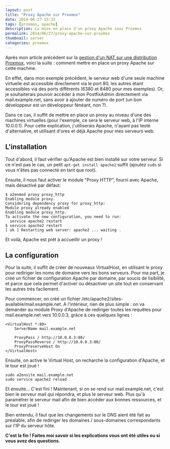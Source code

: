 ```yaml
---
layout: post
title: "Proxy Apache sur Proxmox"
date: 2014-06-27 15:33
tags: [proxmox, apache]
description: La mise en place d'un proxy Apache sous Proxmox
permalink: 2014/06/27/proxy-apache-sur-proxmox
thumbnail: server
categories: proxmox
---
```


Après mon article précédent sur la [gestion d'un NAT sur une distribution Proxmox](/blog/2013/09/18/proxmox-et-la-gestion-du-nat/), voici la suite : comment mettre en place un proxy Apache sur cette machine.<!-- more -->

En effet, dans mon exemple précédent, le serveur web d'une seule machine virtuelle est accessible directement via le port 80, les autres étant accessibles via des ports différents (6380 et 8480 pour mes exemples). Or, je souhaiterais pouvoir accéder à mon PostfixAdmin directement via mail.example.net, sans avoir à ajouter de numéro de port (un bon développeur est un développeur fénéant, non ?).

Dans ce cas, il suffit de mettre en place un proxy au niveau d'une des machines virtuelles (pour l'exemple, ce sera le serveur web, à l'IP interne 10.0.0.1). Pour cette explication, j'utiliserais Apache, n'ayant pas testé d'alternative, et utilisant d'ores et déjà Apache pour mes serveurs web.

## L'installation

Tout d'abord, il faut vérifier qu'Apache est bien installé sur votre serveur. Si ce n'est pas le cas, un petit ``apt-get install apache2`` suffit (ajoutez ``sudo`` si vous n'êtes pas connecté en tant que root).

Ensuite, il nous faut activer le module "Proxy HTTP", fourni avec Apache, mais désactivé par défaut:

	$ a2enmod proxy proxy_http
	Enabling module proxy.
	Considering dependency proxy for proxy_http:
	Module proxy already enabled
	Enabling module proxy_http.
	To activate the new configuration, you need to run:
	  service apache2 restart
	$ service apache2 restart
	[ ok ] Restarting web server: apache2 ... waiting .

Et voilà, Apache est prêt à accueillir un proxy !

## La configuration

Pour la suite, il suffit de créer de nouveaux VirtualHost, en utilisant le proxy pour rediriger les noms de domaine vers les bons serveurs. Pour ma part, je créé un fichier de configuration Apache par domaine, par soucis de lisibilité, et parce que cela permet d'activer ou désactiver un site tout en conservant les autres très facilement.

Pour commencer, on créé un fichier /etc/apache2/sites-available/mail.example.net. A l'intérieur, rien de plus simple : on va demander au module Proxy d'Apache de rediriger toutes les requêtes pour mail.example.net vers 10.0.0.3, grâce à ces quelques lignes :

	<VirtualHost *:80>
	    ServerName mail.example.net

	    ProxyPass / http://10.0.0.3:80/
	    ProxyPassReverse / http://10.0.0.3:80/
	    ProxyPreserveHost On
	</VirtualHost>

Ensuite, on active le Virtual Host, on recharche la configuration d'Apache, et le tour est joué !

	sudo a2ensite mail.example.net
	sudo service apache2 reload

Et ensuite... C'est fini ! Maintenant, si on se rend sur mail.example.net, c'est bien le serveur mail qui répondra, et plus le serveur web. Plus qu'à paramétrer le serveur mail afin de bien accéder aux bonnes ressources, et le tour est joué !

Bien entendu, il faut que les changements sur le DNS aient été fait au préalable, afin de rediriger les domaines / sous-domaines correspondants sur l'IP du serveur hôte.

__C'est la fin ! Faites moi savoir si les explications vous ont été utiles ou si vous avez des questions.__
